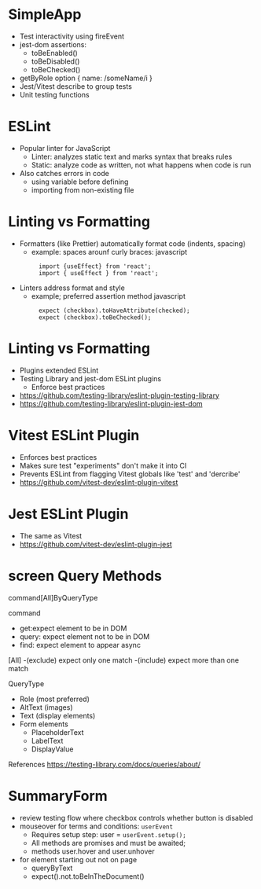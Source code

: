 # SimpleApp

- Test interactivity using fireEvent
- jest-dom assertions:
  - toBeEnabled()
  - toBeDisabled()
  - toBeChecked()
- getByRole option { name: /someName/i }
- Jest/Vitest describe to group tests
- Unit testing functions

# ESLint

- Popular linter for JavaScript
  - Linter: analyzes static text and marks syntax that breaks rules
  - Static: analyze code as written, not what happens when code is run
- Also catches errors in code
  - using variable before defining
  - importing from non-existing file

# Linting vs Formatting

- Formatters (like Prettier) automatically format code (indents, spacing)
  - example: spaces arounf curly braces:
    javascript
    ```
      import {useEffect} from 'react';
      import { useEffect } from 'react';
    ```
- Linters address format and style
  - example; preferred assertion method 
    javascript
    ```
      expect (checkbox).toHaveAttribute(checked);
      expect (checkbox).toBeChecked();
    ```
    
# Linting vs Formatting

- Plugins extended ESLint
- Testing Library and jest-dom ESLint plugins
  - Enforce best practices
-  https://github.com/testing-library/eslint-plugin-testing-library
-  https://github.com/testing-library/eslint-plugin-jest-dom

# Vitest ESLint Plugin

- Enforces best practices
- Makes sure test "experiments" don't make it into CI
- Prevents ESLint from flagging Vitest globals like 'test' and 'dercribe' 
- https://github.com/vitest-dev/eslint-plugin-vitest

# Jest ESLint Plugin

- The same as Vitest
- https://github.com/vitest-dev/eslint-plugin-jest

# screen Query Methods

command[All]ByQueryType

command
- get:expect element to be in DOM
- query: expect element not to be in DOM
- find: expect element to appear async

[All]
-(exclude) expect only one match
-(include) expect more than one match

QueryType
- Role (most preferred)
- AltText (images)
- Text (display elements)
- Form elements
  - PlaceholderText
  - LabelText
  - DisplayValue

References
https://testing-library.com/docs/queries/about/

# SummaryForm

- review testing flow where checkbox controls whether button is disabled
- mouseover for terms and conditions: `userEvent`
  - Requires setup step: user = `userEvent.setup();`
  - All methods are promises and must be awaited;
  - methods user.hover and user.unhover
- for element starting out not on page
  - queryByText
  - expect().not.toBeInTheDocument()
